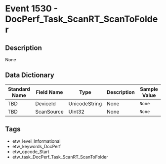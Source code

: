 # Event 1530 - DocPerf_Task_ScanRT_ScanToFolder

## Description
None

## Data Dictionary
|Standard Name|Field Name|Type|Description|Sample Value|
|---|---|---|---|---|
|TBD|DeviceId|UnicodeString|None|`None`|
|TBD|ScanSource|UInt32|None|`None`|

## Tags
* etw_level_Informational
* etw_keywords_DocPerf
* etw_opcode_Start
* etw_task_DocPerf_Task_ScanRT_ScanToFolder